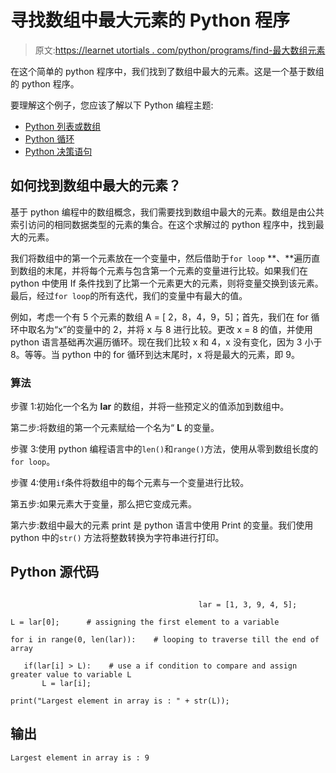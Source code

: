 # 寻找数组中最大元素的 Python 程序

> 原文:[https://learnet utortials . com/python/programs/find-最大数组元素](https://learnetutorials.com/python/programs/find-largest-array-element)

在这个简单的 python 程序中，我们找到了数组中最大的元素。这是一个基于数组的 python 程序。

要理解这个例子，您应该了解以下 Python 编程主题:

*   [Python 列表或数组](../../python/python-lists "Python List")
*   [Python 循环](../../python/python-loop-tutorials "Loops in Python")
*   [Python 决策语句](../../python/decision-making-statements "Python decision making statements")

## 如何找到数组中最大的元素？

基于 python 编程中的数组概念，我们需要找到数组中最大的元素。数组是由公共索引访问的相同数据类型的元素的集合。在这个求解过的 python 程序中，找到最大的元素。

我们将数组中的第一个元素放在一个变量中，然后借助于`for loop` **、**遍历直到数组的末尾，并将每个元素与包含第一个元素的变量进行比较。如果我们在 python 中使用 If 条件找到了比第一个元素更大的元素，则将变量交换到该元素。最后，经过`for loop`的所有迭代，我们的变量中有最大的值。

例如，考虑一个有 5 个元素的数组 A = [ 2，8，4，9，5]；首先，我们在 for 循环中取名为“x”的变量中的 2，并将 x 与 8 进行比较。更改 x = 8 的值，并使用 python 语言基础再次遍历循环。现在我们比较 x 和 4，x 没有变化，因为 3 小于 8。等等。当 python 中的 for 循环到达末尾时，x 将是最大的元素，即 9。

### 算法

步骤 1:初始化一个名为 **lar** 的数组，并将一些预定义的值添加到数组中。

第二步:将数组的第一个元素赋给一个名为“ **L** 的变量。

步骤 3:使用 python 编程语言中的`len()`和`range()`方法，使用从零到数组长度的`for loop`。

步骤 4:使用`if`条件将数组中的每个元素与一个变量进行比较。

第五步:如果元素大于变量，那么把它变成元素。

第六步:数组中最大的元素 print 是 python 语言中使用 Print 的变量。我们使用 python 中的`str()` 方法将整数转换为字符串进行打印。

## Python 源代码

```

                                          lar = [1, 3, 9, 4, 5];     

L = lar[0];      # assigning the first element to a variable

for i in range(0, len(lar)):    # looping to traverse till the end of array  

   if(lar[i] > L):    # use a if condition to compare and assign greater value to variable L
       L = lar[i];    

print("Largest element in array is : " + str(L)); 

```

## 输出

```
Largest element in array is : 9
```